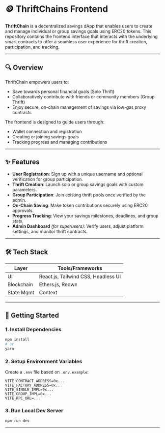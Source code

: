 # 🪙 ThriftChains Frontend

**ThriftChain** is a decentralized savings dApp that enables users to create and manage individual or group savings goals using ERC20 tokens. This repository contains the frontend interface that interacts with the underlying smart contracts to offer a seamless user experience for thrift creation, participation, and tracking.

---

## 🔍 Overview

ThriftChain empowers users to:
- Save towards personal financial goals (Solo Thrift)
- Collaboratively contribute with friends or community members (Group Thrift)
- Enjoy secure, on-chain management of savings via low-gas proxy contracts

The frontend is designed to guide users through:
- Wallet connection and registration
- Creating or joining savings goals
- Tracking progress and managing contributions

---

## ✨ Features

- **User Registration**: Sign up with a unique username and optional verification for group participation.
- **Thrift Creation**: Launch solo or group savings goals with custom parameters.
- **Group Participation**: Join existing thrift pools once verified by the admin.
- **On-Chain Saving**: Make token contributions securely using ERC20 approvals.
- **Progress Tracking**: View your savings milestones, deadlines, and group stats.
- **Admin Dashboard** *(for superusers)*: Verify users, adjust platform settings, and monitor thrift contracts.

---

## 🛠 Tech Stack

| Layer           | Tools/Frameworks                             |
|----------------|-----------------------------------------------|
| UI              | React.js, Tailwind CSS, Headless UI          |
| Blockchain      | Ethers.js, Reown                 |
| State Mgmt      | Context                         |


---


## 🚀 Getting Started

### 1. Install Dependencies

```bash
npm install
# or
yarn
```

### 2. Setup Environment Variables

Create a `.env` file based on `.env.example`:

```env
VITE_CONTRACT_ADDRESS=0x...
VITE_FACTORY_ADDRESS=0x...
VITE_SINGLE_IMPL=0x...
VITE_GROUP_IMPL=0x...
VITE_RPC_URL=...
```

### 3. Run Local Dev Server

```bash
npm run dev
```

---